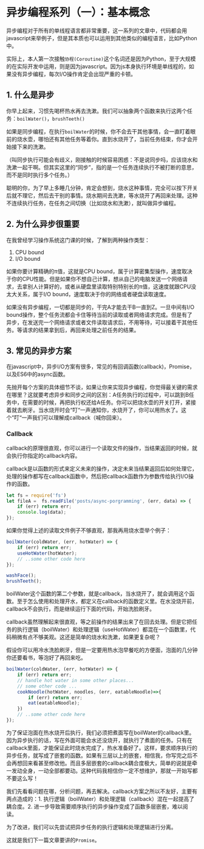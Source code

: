 # 异步编程系列（一）：基本概念

异步编程对于所有的单线程语言都非常重要，这一系列的文章中，代码都会用javascript来举例子，但是其本质也可以运用到其他类似的编程语言，比如Python中。

实际上，本人第一次接触`协程(Coroutine)`这个名词还是因为Python，至于大规模的在实际开发中运用，则是因为javascript。因为js本身执行环境是单线程的，如果没有异步编程，每次I/O操作肯定会出现严重的卡顿。

## 1. 什么是异步

你早上起来，习惯先喝杯热水再去洗漱。我们可以抽象两个函数来执行这两个任务：`boilWater()`，`brushTeeth()`  

如果是同步编程，在执行`boilWater`的时候，你不会去干其他事情，会一直盯着眼前的烧水壶，哪怕还有其他任务等着你。直到水烧开了，当前任务结束，你才会开始接下来的洗漱。

（叫同步执行可能会有歧义，刚接触的时候容易困惑：不是说同步吗，应该烧水和洗漱一起干啊。但其实这里的“同步”，指的是一个任务连续执行不被打断的意思，而不是同时执行多个任务。）

聪明的你，为了早上多睡几分钟，肯定会想到，烧水这种事情，完全可以按下开关后就不理它，然后去干别的事情。烧水期间去洗漱，等水烧开了再回来处理。这种不连续执行任务，在任务之间切换（比如烧水和洗漱），就叫做异步编程。

## 2. 为什么异步很重要

在我曾经学习操作系统这门课的时候，了解到两种操作类型：  
1. CPU bound
2. I/O bound

如果你要计算精确的π值，这就是CPU bound，属于计算密集型操作，速度取决于你的CPU性能。但是如果你不想自己计算，想从自己的电脑发送一个网络请求，去拿别人计算好的，或者从硬盘里读取特别特别长的π值，这速度就跟CPU没太大关系，属于I/O bound，速度取决于你的网络或者硬盘读取速度。

如果没有异步编程，一切都是同步的，干完A才能去干B一直到Z。一旦中间有I/O bound操作，整个任务流都会卡住等待当前的读取或者网络请求完成。但是有了异步，在发送完一个网络请求或者文件读取请求后，不用等待，可以接着干其他任务。等请求的结果拿到后，再回来处理之前任务的结果。

## 3. 常见的异步方案

在javascript中，异步I/O方案有很多，常见的有回调函数(callback)，Promise，以及ES6中的async函数。

先抛开每个方案的具体细节不谈，如果让你来实现异步编程，你觉得最关键的需求在哪里？这就要考虑异步和同步之间的区别：A任务执行的过程中，可以跳到B任务中，在需要的时候，再把执行权还给A任务。你可以把烧水壶的开关打开，紧接着就去刷牙。当水烧开时会“叮“一声通知你，水烧开了，你可以用热水了。这个”叮“一声我们可以理解成callback（喊你回来）。

### Callback
callback的原理很直观，你可以进行一个读取文件的操作，当结果返回的时候，就会执行你指定的callback内容。

callback是以函数的形式来定义未来的操作，决定未来当结果返回后如何处理它，处理的操作都写在callback函数中，然后把callback函数作为参数传给执行I/O操作的函数。

```javascript
let fs = require('fs')
let fileA =  fs.readFile('posts/async-porgramming', (err, data) => {
    if (err) return err;
    console.log(data);
});
```
如果你觉得上述的读取文件例子不够直观，那我再用烧水壶举个例子：
```javascript
boilWater(coldWater, (err, hotWater) => {
    if (err) return err;
    useHotWater(hotWater);
    // ..some other code here
});

washFace();
brushTeeth();
```
boilWater这个函数的第二个参数，就是callback，当水烧开了，就会调用这个函数。至于怎么使用和处理开水，都定义在callback的函数定义里。在水没烧开前，callback不会执行，而是继续运行下面的代码，开始洗脸刷牙。

callback虽然理解起来很直观，等之前操作的结果出来了在回去处理。但是它把任务的执行逻辑（boilWater）和处理逻辑（useHotWater）都混在一个函数里，代码稍微有点不够美观。这还是简单的烧水和洗漱，如果更复杂呢？

假设你可以用冷水洗脸刷牙，但是一定要用热水泡早餐吃的方便面，泡面的几分钟你还要看书，等泡好了再回来吃。
```javascript
boilWater(coldWater, (err, hotWater) => {
    if (err) return err;
    // handle hot water in some other places...
    // some other code ...
    cookNoodle(hotWater, noodles, (err, eatableNoodle)=>{
        if (err) return err;
        eat(eatableNoodle);
    })
    // ..some other code here
});
```
为了保证泡面在热水烧开后执行，我们必须把煮面写在boilWater的callback里。因为异步执行的话，写在外面可能会水还没烧开，就执行了煮面的任务。只有在callback里面，才能保证此时烧水完成了，热水准备好了。这样，要求顺序执行的异步任务，就写成了嵌套的函数。如果有三层以上的嵌套，相信我，你写完之后不会再想回来看甚至修改他。而且多层嵌套的callback耦合度极大，简单的说就是牵一发动全身，一动全部都要动。这种代码我相信你一定不想维护，那就一开始写都不要这么写！

我们先看看问题在哪，分析问题，再去解决。callback方案之所以不友好，主要有两点造成的：1. 执行逻辑（boilWater）和处理逻辑（callback）混在一起提高了耦合度。2. 进一步导致需要顺序执行的异步操作变成了函数多层嵌套，难以阅读。

为了改进，我们可以先尝试把异步任务的执行逻辑和处理逻辑进行分离。  

这就是我们下一篇文章要讲的`Promise`。










